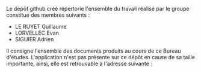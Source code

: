 Le dépôt github créé répertorie l'ensemble du travail réalisé par le groupe constitué des membres suivants :
- LE RUYET Guillaume
- LORVELLEC Evan
- SIGUIER Adrien

Il consigne l'ensemble des documents produits au cours de ce Bureau d'études. 
L'application n'est pas présente sur ce dépôt en cause de sa taille importante, ainsi, elle est retrouvable à l'adresse suivante : 
